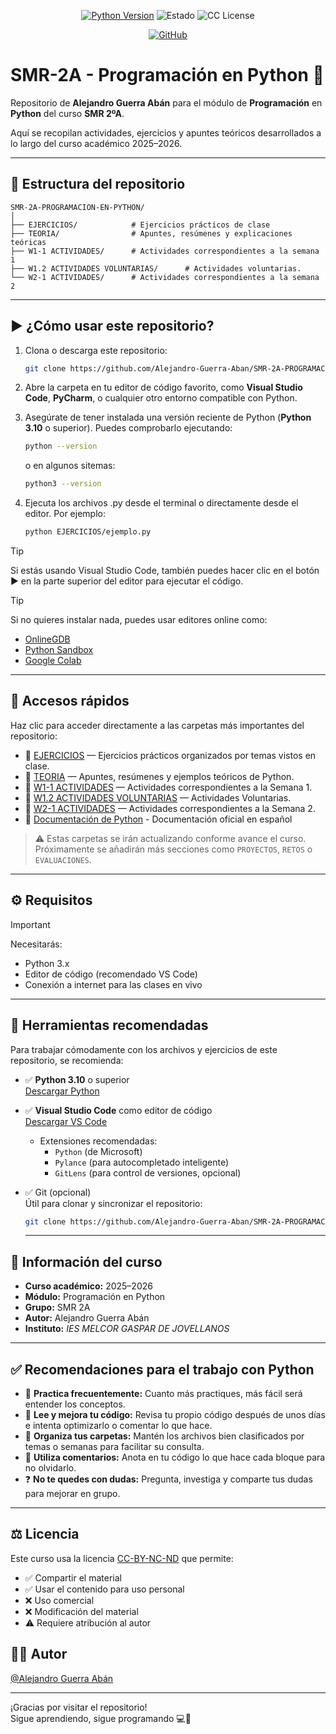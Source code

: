 <div align="center">

[![Python Version](https://img.shields.io/badge/Python-3.x-blue.svg)](https://www.python.org/)
![Estado](https://img.shields.io/badge/Estado-En%20emisión-yellow)
![CC License](https://img.shields.io/badge/license-CC--BY--NC--ND-green.svg)
<div align="center">
  <a href="https://github.com/Alejandro-Guerra-Aban">
    <img src="https://img.shields.io/badge/github-black?style=for-the-badge&logo=github" alt="GitHub">
  </a>
</div>
</div>

# SMR-2A - Programación en Python 🐍

Repositorio de **Alejandro Guerra Abán** para el módulo de **Programación** en **Python** del curso **SMR 2ºA**.

Aquí se recopilan actividades, ejercicios y apuntes teóricos desarrollados a lo largo del curso académico 2025–2026.

---

## 📁 Estructura del repositorio

```plaintext
SMR-2A-PROGRAMACION-EN-PYTHON/
│
├── EJERCICIOS/            # Ejercicios prácticos de clase
├── TEORIA/                # Apuntes, resúmenes y explicaciones teóricas
├── W1-1 ACTIVIDADES/      # Actividades correspondientes a la semana 1
├── W1.2 ACTIVIDADES VOLUNTARIAS/      # Actividades voluntarias.
└── W2-1 ACTIVIDADES/      # Actividades correspondientes a la semana 2
```
---

## ▶️ ¿Cómo usar este repositorio?

1. Clona o descarga este repositorio:
   ```bash
   git clone https://github.com/Alejandro-Guerra-Aban/SMR-2A-PROGRAMACION-EN-PYTHON.git
   ```
2. Abre la carpeta en tu editor de código favorito, como **Visual Studio Code**, **PyCharm**, o cualquier otro entorno compatible con Python.

3. Asegúrate de tener instalada una versión reciente de Python (**Python 3.10** o superior). Puedes comprobarlo ejecutando:
   ```bash
   python --version
   ```
     o en algunos sitemas:
    ```bash
    python3 --version
    ```
4. Ejecuta los archivos .py desde el terminal o directamente desde el editor. Por ejemplo:
    ```bash
    python EJERCICIOS/ejemplo.py
    ```
> [!TIP]
  > Si estás usando Visual Studio Code, también puedes hacer clic en el botón ▶️ en la parte superior del editor para ejecutar el código.

> [!TIP]
> Si no quieres instalar nada, puedes usar editores online como:
> - [OnlineGDB](https://www.onlinegdb.com/online_python_compiler)
> - [Python Sandbox](https://pythonsandbox.io/)
> - [Google Colab](https://colab.research.google.com/)

---

## 📌 Accesos rápidos

Haz clic para acceder directamente a las carpetas más importantes del repositorio:

- 📂 [EJERCICIOS](./EJERCICIOS) — Ejercicios prácticos organizados por temas vistos en clase.
- 📂 [TEORIA](./TEORIA) — Apuntes, resúmenes y ejemplos teóricos de Python.
- 📂 [W1-1 ACTIVIDADES](./W1-1%20ACTIVIDADES) — Actividades correspondientes a la Semana 1.
- 📂 [W1.2 ACTIVIDADES VOLUNTARIAS](./W1.2-Actividades%20voluntarias) — Actividades Voluntarias.
- 📂 [W2-1 ACTIVIDADES](./W2.1%20ACTIVIDADES) — Actividades correspondientes a la Semana 2.
- 📄 [Documentación de Python](https://docs.python.org/es/) - Documentación oficial en español

> ⚠️ Estas carpetas se irán actualizando conforme avance el curso.  
> Próximamente se añadirán más secciones como `PROYECTOS`, `RETOS` o `EVALUACIONES`.

---

## ⚙️ Requisitos

> [!IMPORTANT]
> Necesitarás:
> - Python 3.x
> - Editor de código (recomendado VS Code)
> - Conexión a internet para las clases en vivo

---

## 🧰 Herramientas recomendadas

Para trabajar cómodamente con los archivos y ejercicios de este repositorio, se recomienda:

- ✅ **Python 3.10** o superior  
  [Descargar Python](https://www.python.org/downloads/)

- ✅ **Visual Studio Code** como editor de código  
  [Descargar VS Code](https://code.visualstudio.com/)

  - Extensiones recomendadas:
    - `Python` (de Microsoft)
    - `Pylance` (para autocompletado inteligente)
    - `GitLens` (para control de versiones, opcional)

- ✅ Git (opcional)  
  Útil para clonar y sincronizar el repositorio:
  ```bash
  git clone https://github.com/Alejandro-Guerra-Aban/SMR-2A-PROGRAMACION-EN-PYTHON.git
  ```
  ---

## 📅 Información del curso

- **Curso académico:** 2025–2026  
- **Módulo:** Programación en Python  
- **Grupo:** SMR 2A  
- **Autor:** Alejandro Guerra Abán  
- **Instituto:** *IES MELCOR GASPAR DE JOVELLANOS*

---

## ✅ Recomendaciones para el trabajo con Python

- 🔁 **Practica frecuentemente:** Cuanto más practiques, más fácil será entender los conceptos.
- 🧠 **Lee y mejora tu código:** Revisa tu propio código después de unos días e intenta optimizarlo o comentar lo que hace.
- 📁 **Organiza tus carpetas:** Mantén los archivos bien clasificados por temas o semanas para facilitar su consulta.
- 📝 **Utiliza comentarios:** Anota en tu código lo que hace cada bloque para no olvidarlo.
- ❓ **No te quedes con dudas:** Pregunta, investiga y comparte tus dudas para mejorar en grupo.

---

## ⚖️ Licencia

Este curso usa la licencia [CC-BY-NC-ND](https://github.com/Alejandro-Guerra-Aban/SMR-2A-PROGRAMACION-EN-PYTHON/blob/main/LICENSE) que permite:
- ✅ Compartir el material
- ✅ Usar el contenido para uso personal
- ❌ Uso comercial
- ❌ Modificación del material
- ⚠️ Requiere atribución al autor

## 👨‍💻 Autor

[@Alejandro Guerra Abán](https://www.github.com/Alejandro-Guerra-Aban)

---

¡Gracias por visitar el repositorio!  
Sigue aprendiendo, sigue programando 💻🐍  
